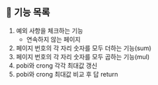 ## 🚀 기능 목록

1. 예외 사항을 체크하는 기능
    - 연속하지 않는 페이지
2. 페이지 번호의 각 자리 숫자를 모두 더하는 기능(sum)
3. 페이지 번호의 각 자리 숫자를 모두 곱하는 기능(mul)
4. pobi와 crong 각각 최대값 갱신
5. pobi와 crong 최대값 비교 후 답 return